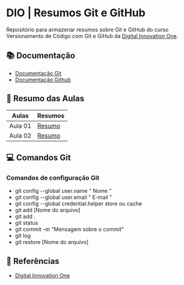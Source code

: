 # DIO | Resumos Git e GitHub

Repositório para armazenar resumos sobre Git e GitHub do curso Versionamento de Código com Git e GiHub da [Digital Innovation One](https://www.dio.me/).

## 📚 Documentação
- [Documentação Git](https://git-scm.com/doc)
- [Documentação Github](https://docs.github.com/)


## 📄 Resumo das Aulas

| Aulas | Resumos |
|--------|--------|
|Aula 01|  [Resumo]()  |
|Aula 02|  [Resumo]()  |

## 💻 Comandos Git
### Comandos de configuração Git
- git config --global user.name " Nome "
- git config --global user.email " E-mail "
- git config --global credential.helper store ou cache
- git add [Nome do arquivo]
- git add .
- git status
- git commit -m "Mensagem sobre o commit"
- git log
- git restore [Nome do arquivo]

## 🔎 Referências

- [Digital Innovation One](https://www.dio.me/)
